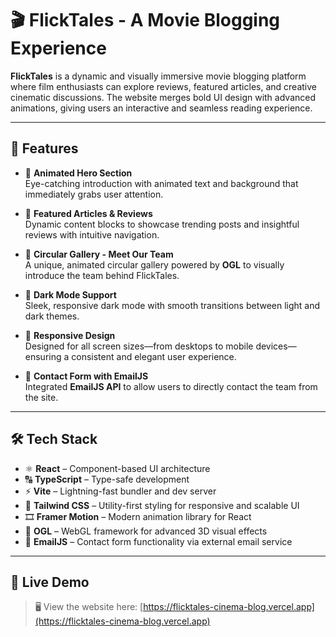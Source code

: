 # 🎬 FlickTales - A Movie Blogging Experience

**FlickTales** is a dynamic and visually immersive movie blogging platform where film enthusiasts can explore reviews, featured articles, and creative cinematic discussions. The website merges bold UI design with advanced animations, giving users an interactive and seamless reading experience.

---

## 🚀 Features

- 🎥 **Animated Hero Section**  
  Eye-catching introduction with animated text and background that immediately grabs user attention.

- 📝 **Featured Articles & Reviews**  
  Dynamic content blocks to showcase trending posts and insightful reviews with intuitive navigation.

- 👥 **Circular Gallery - Meet Our Team**  
  A unique, animated circular gallery powered by **OGL** to visually introduce the team behind FlickTales.

- 🌙 **Dark Mode Support**  
  Sleek, responsive dark mode with smooth transitions between light and dark themes.

- 📱 **Responsive Design**  
  Designed for all screen sizes—from desktops to mobile devices—ensuring a consistent and elegant user experience.

- 📧 **Contact Form with EmailJS**  
  Integrated **EmailJS API** to allow users to directly contact the team from the site.

---

## 🛠️ Tech Stack

- ⚛️ **React** – Component-based UI architecture  
- 🔠 **TypeScript** – Type-safe development  
- ⚡ **Vite** – Lightning-fast bundler and dev server  
- 🎨 **Tailwind CSS** – Utility-first styling for responsive and scalable UI  
- 🎞️ **Framer Motion** – Modern animation library for React  
- 🌌 **OGL** – WebGL framework for advanced 3D visual effects  
- 📩 **EmailJS** – Contact form functionality via external email service

---

## 📸 Live Demo

> 🖥️ View the website here: [https://flicktales-cinema-blog.vercel.app](https://flicktales-cinema-blog.vercel.app)

